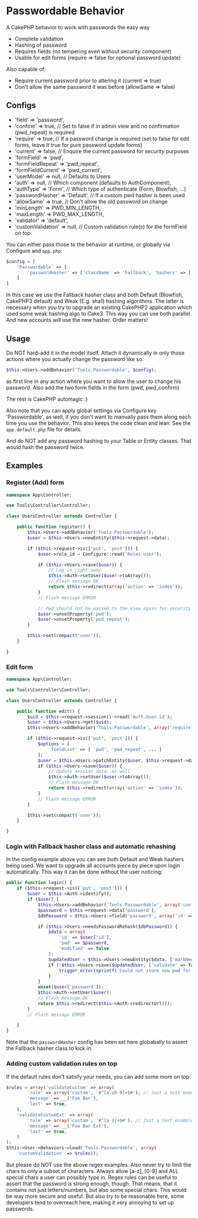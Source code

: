 # Passwordable Behavior

A CakePHP behavior to work with passwords the easy way
- Complete validation
- Hashing of password
- Requires fields (no tempering even without security component)
- Usable for edit forms (require => false for optional password update)

Also capable of:
- Require current password prior to altering it (current => true)
- Don't allow the same password it was before (allowSame => false)

## Configs
- 'field' => 'password',
- 'confirm' => true, // Set to false if in admin view and no confirmation (pwd_repeat) is required
- 'require' => true, // If a password change is required (set to false for edit forms, leave it true for pure password update forms)
- 'current' => false, // Enquire the current password for security purposes
- 'formField' => 'pwd',
- 'formFieldRepeat' => 'pwd_repeat',
- 'formFieldCurrent' => 'pwd_current',
- 'userModel' => null, // Defaults to Users
- 'auth' => null, // Which component (defaults to AuthComponent),
- 'authType' => 'Form', // Which type of authenticate (Form, Blowfish, ...)
- 'passwordHasher' => 'Default', // If a custom pwd hasher is been used
- 'allowSame' => true, // Don't allow the old password on change
- 'minLength' => PWD_MIN_LENGTH,
- 'maxLength' => PWD_MAX_LENGTH,
- 'validator' => 'default',
- 'customValidation' => null, // Custom validation rule(s) for the formField on top

You can either pass those to the behavior at runtime, or globally via Configure and `app.php`:
```php
$config = [
	'Passwordable' => [
		'passwordHasher' => ['className' => 'Fallback', 'hashers' => ['Default', 'Weak']]
	]
]
```
In this case we use the Fallback hasher class and both Default (Blowfish, CakePHP3 default) and Weak (E.g. sha1) hashing algorithms.
The latter is necessary when you try to upgrade an existing CakePHP2 application which used some weak hashing algo to Cake3. This way
you can use both parallel. And new accounts will use the new hasher. Order matters!

## Usage
Do NOT hard-add it in the model itself.
Attach it dynamically in only those actions where you actually change the password like so:
```php
$this->Users->addBehavior('Tools.Passwordable', $config);
```
as first line in any action where you want to allow the user to change his password.
Also add the two form fields in the form (pwd, pwd_confirm)

The rest is CakePHP automagic :)

Also note that you can apply global settings via Configure key 'Passwordable', as well,
if you don't want to manually pass them along each time you use the behavior. This also
keeps the code clean and lean. See the `app.default.php` file for details.

And do NOT add any password hashing to your Table or Entity classes. That would hash the password twice.

## Examples

### Register (Add) form
```php
namespace App\Controller;

use Tools\Controller\Controller;

class UsersController extends Controller {

	public function register() {
		$this->Users->addBehavior('Tools.Passwordable');
		$user = $this->Users->newEntity($this->request->data);

		if ($this->request->is(['put', 'post'])) {
			$user->role_id = Configure::read('Roles.user');

			if ($this->Users->save($user)) {
				// Log in right away
				$this->Auth->setUser($user->toArray());
				// Flash message OK
				return $this->redirect(array('action' => 'index'));
			}
			// Flash message ERROR

			// Pwd should not be passed to the view again for security reasons
			$user->unsetProperty('pwd');
			$user->unsetProperty('pwd_repeat');
		}

		$this->set(compact('user'));
	}

}
```

### Edit form
```php
namespace App\Controller;

use Tools\Controller\Controller;

class UsersController extends Controller {

	public function edit() {
		$uid = $this->request->session()->read('Auth.User.id');
		$user = $this->Users->get($uid);
		$this->Users->addBehavior('Tools.Passwordable', array('require' => false));

		if ($this->request->is(['put', 'post'])) {
			$options = [
				'fieldList' => [ 'pwd', 'pwd_repeat', ... ]
			];
			$user = $this->Users->patchEntity($user, $this->request->data, $options);
			if ($this->Users->save($user)) {
				// Update session data, as well
				$this->Auth->setUser($user->toArray());
				// Flash message OK
				return $this->redirect(array('action' => 'index'));
			}
			// Flash message ERROR
		}

		$this->set(compact('user'));
	}

}
```

### Login with Fallback hasher class and automatic rehashing
In the config example above you can see both Default and Weak hashers being used.
We want to upgrade all accounts piece by piece upon login automatically. This way it can be done
without the user noticing:
```php
public function login() {
	if ($this->request->is(['put', 'post'])) {
		$user = $this->Auth->identify();
		if ($user) {
			$this->Users->addBehavior('Tools.Passwordable', array('confirm' => false));
			$password = $this->request->data['password'];
			$dbPassword = $this->Users->field('password', array('id' => $user['id']));

			if ($this->Users->needsPasswordRehash($dbPassword)) {
				$data = array(
					'id' => $user['id'],
					'pwd' => $password,
					'modified' => false
				);
				$updatedUser = $this->Users->newEntity($data, ['markNew' => false]);
				if (!$this->Users->save($updatedUser, ['validate' => false])) {
					trigger_error(sprintf('Could not store new pwd for user %s.', $user['id']));
				}
			}
			unset($user['password']);
			$this->Auth->setUser($user);
			// Flash message OK
			return $this->redirect($this->Auth->redirectUrl());
		}
		// Flash message ERROR

	}
}
```
Note that the `passwordHasher` config has been set here globabally to assert the Fallback hasher class to kick in.


### Adding custom validation rules on top
If the default rules don't satisfy your needs, you can add some more on top:
```php
$rules = array('validateCustom' => array(
		'rule' => array('custom', '#^[a-z0-9]+$#'), // Just a test example, never use this regex!
		'message' => __('Foo Bar'),
		'last' => true,
	),
	'validateCustomExt' => array(
		'rule' => array('custom', '#^[a-z]+$#'), // Just a test example, never use this regex!
		'message' => __('Foo Bar Ext'),
		'last' => true,
	)
);
$this->User->Behaviors->load('Tools.Passwordable', array(
	'customValidation' => $rules));
```
But please do NOT use the above regex examples. Also never try to limit the chars to only a subset of characters.
Always allow [a-z], [0-9] and ALL special chars a user can possibly type in.
Regex rules can be useful to assert that the password is strong enough, though. That means, that it contains not just letters/numbers, but
also some special chars. This would be way more secure and useful. But also try to be reasonable here, some developers tend to overreach here,
making it very annoying to set up passwords.
